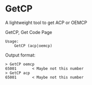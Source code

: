# GetCP
A lightweight tool to get ACP or OEMCP

GetCP, Get Code Page

```
Usage:
	GetCP (acp|oemcp)
```
Output format:
```
> GetCP oemcp
65001		< Maybe not this number
> GetCP acp
65001		< Maybe not this number
```
